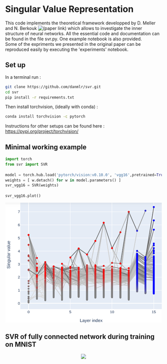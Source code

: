 # Singular Value Representation 

This code implements the theoretical framework developped by D. Meller and N. Berkouk ![(paper link)]('https://arxiv.org/abs/2302.08183') which allows to investigate the inner structure of neural networks. 
All the essential code and documentation can be found in the file svr.py. One example notebook is also provided.  
Some of the expriments we presented in the original paper can be reproduced easily by executing the 'experiments' notebook. 

## Set up 

In a terminal run : 
```bash
git clone https://github.com/danmlr/svr.git
cd svr 
pip install -r requirements.txt
```
Then install torchvision, (ideally with conda) : 
```bash
conda install torchvision -c pytorch
```
Instructions for other setups can be found here : https://pypi.org/project/torchvision/

## Minimal working example 

```python
import torch
from svr import SVR

model = torch.hub.load('pytorch/vision:v0.10.0', 'vgg16',pretrained=True)
weights = [ w.detach() for w in model.parameters() ]
svr_vgg16 = SVR(weights) 

svr_vgg16.plot()
``` 
![vgg16 svr](https://github.com/danmlr/svr/blob/main/vgg16.png)

## SVR of fully connected network during training on MNIST

<p align="center">
  <img src="https://github.com/danmlr/svr/blob/main/mnist_learning.gif" />
</p>

